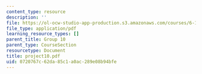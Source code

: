 ```yaml
---
content_type: resource
description: ''
file: https://ol-ocw-studio-app-production.s3.amazonaws.com/courses/6-111-introductory-digital-systems-laboratory-spring-2006/0720767c62da85c1a0ac289e08b94bfe_project10.pdf
file_type: application/pdf
learning_resource_types: []
parent_title: Group 10
parent_type: CourseSection
resourcetype: Document
title: project10.pdf
uid: 0720767c-62da-85c1-a0ac-289e08b94bfe
---
```

